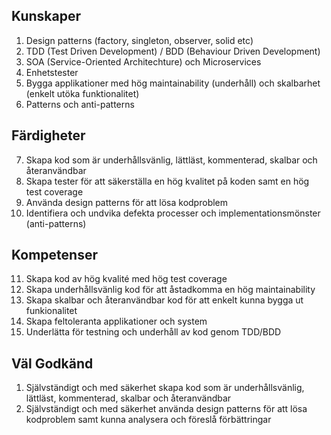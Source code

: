 ## Kunskaper

1. Design patterns (factory, singleton, observer, solid etc)
2. TDD (Test Driven Development) / BDD (Behaviour Driven Development)
3. SOA (Service-Oriented Architechture) och Microservices
4. Enhetstester
5. Bygga applikationer med hög maintainability (underhåll) och skalbarhet (enkelt utöka funktionalitet)
6. Patterns och anti-patterns

## Färdigheter

7. Skapa kod som är underhållsvänlig, lättläst, kommenterad, skalbar och återanvändbar
8. Skapa tester för att säkerställa en hög kvalitet på koden samt en hög test coverage
9. Använda design patterns för att lösa kodproblem
10. Identifiera och undvika defekta processer och implementationsmönster (anti-patterns)

## Kompetenser

11. Skapa kod av hög kvalité med hög test coverage 
12. Skapa underhållsvänlig kod för att åstadkomma en hög maintainability 
13. Skapa skalbar och återanvändbar kod för att enkelt kunna bygga ut funkionalitet
14. Skapa feltoleranta applikationer och system
15. Underlätta för testning och underhåll av kod genom TDD/BDD

## Väl Godkänd

1. Självständigt och med säkerhet skapa kod som är underhållsvänlig, lättläst, kommenterad, skalbar och återanvändbar
2. Självständigt och med säkerhet använda design patterns för att lösa kodproblem samt kunna analysera och föreslå förbättringar
